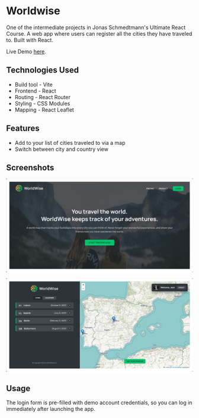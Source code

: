 # Worldwise

One of the intermediate projects in Jonas Schmedtmann's Ultimate React Course. A web app where users can register all the cities they have traveled to. Built with React.

Live Demo [here](https://worldwise-jmgf.netlify.app/).

## Technologies Used

- Build tool - Vite
- Frontend - React
- Routing - React Router
- Styling - CSS Modules
- Mapping - React Leaflet

## Features

- Add to your list of cities traveled to via a map
- Switch between city and country view

## Screenshots

![Worldwise home page screenshot](./public/screenshots/worldwise-ss-root.png)

![Worldwise app page screenshot](./public/screenshots/worldwise-ss-app.png)

## Usage

The login form is pre-filled with demo account credentials, so you can log in immediately after launching the app.

